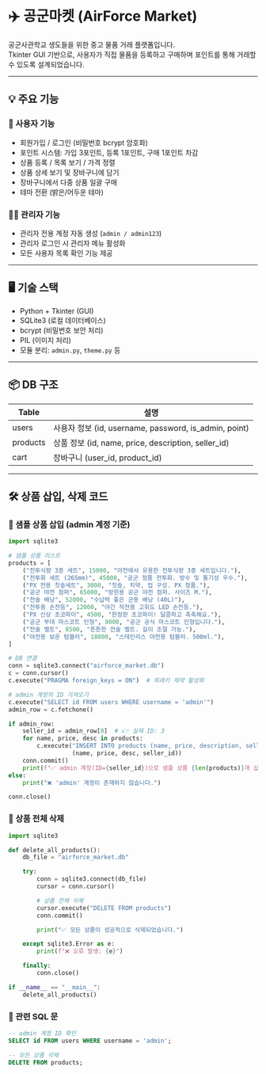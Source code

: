 # ✈️ 공군마켓 (AirForce Market)

공군사관학교 생도들을 위한 중고 물품 거래 플랫폼입니다.  
Tkinter GUI 기반으로, 사용자가 직접 물품을 등록하고 구매하며 포인트를 통해 거래할 수 있도록 설계되었습니다.

---

## 💡 주요 기능

### 👤 사용자 기능
- 회원가입 / 로그인 (비밀번호 bcrypt 암호화)
- 포인트 시스템: 가입 3포인트, 등록 1포인트, 구매 1포인트 차감
- 상품 등록 / 목록 보기 / 가격 정렬
- 상품 상세 보기 및 장바구니에 담기
- 장바구니에서 다중 상품 일괄 구매
- 테마 전환 (밝은/어두운 테마)

### 👨‍✈️ 관리자 기능
- 관리자 전용 계정 자동 생성 (`admin / admin123`)
- 관리자 로그인 시 관리자 메뉴 활성화
- 모든 사용자 목록 확인 기능 제공

---

## 🖥️ 기술 스택

- Python + Tkinter (GUI)
- SQLite3 (로컬 데이터베이스)
- bcrypt (비밀번호 보안 처리)
- PIL (이미지 처리)
- 모듈 분리: `admin.py`, `theme.py` 등

---

## 📦 DB 구조

| Table | 설명 |
|-------|------|
| users | 사용자 정보 (id, username, password, is_admin, point) |
| products | 상품 정보 (id, name, price, description, seller_id) |
| cart | 장바구니 (user_id, product_id) |

---

## 🛠️ 상품 삽입, 삭제 코드

### 🧩 샘플 상품 삽입 (admin 계정 기준)
```python
import sqlite3

# 샘플 상품 리스트
products = [
    ("전투식량 3종 세트", 15000, "야전에서 유용한 전투식량 3종 세트입니다."),
    ("전투화 세트 (265mm)", 45000, "공군 정품 전투화. 방수 및 통기성 우수."),
    ("PX 전용 칫솔세트", 3000, "칫솔, 치약, 컵 구성. PX 정품."),
    ("공군 야전 점퍼", 65000, "방한용 공군 야전 점퍼. 사이즈 M."),
    ("전술 배낭", 52000, "수납력 좋은 군용 배낭 (40L)"),
    ("전투용 손전등", 12000, "야간 작전용 고휘도 LED 손전등."),
    ("PX 신상 초코파이", 4500, "한정판 초코파이! 달콤하고 촉촉해요."),
    ("공군 부대 마스코트 인형", 9000, "공군 공식 마스코트 인형입니다."),
    ("전술 벨트", 8500, "튼튼한 전술 벨트. 길이 조절 가능."),
    ("야전용 보온 텀블러", 18000, "스테인리스 야전용 텀블러. 500ml."),
]

# DB 연결
conn = sqlite3.connect("airforce_market.db")
c = conn.cursor()
c.execute("PRAGMA foreign_keys = ON")  # 외래키 제약 활성화

# admin 계정의 ID 가져오기
c.execute("SELECT id FROM users WHERE username = 'admin'")
admin_row = c.fetchone()

if admin_row:
    seller_id = admin_row[0]  # 👉 실제 ID: 3
    for name, price, desc in products:
        c.execute("INSERT INTO products (name, price, description, seller_id) VALUES (?, ?, ?, ?)",
                  (name, price, desc, seller_id))
    conn.commit()
    print(f"✅ admin 계정(ID={seller_id})으로 샘플 상품 {len(products)}개 삽입 완료!")
else:
    print("❌ 'admin' 계정이 존재하지 않습니다.")

conn.close()
```

### 🧹 상품 전체 삭제
```python
import sqlite3

def delete_all_products():
    db_file = "airforce_market.db"

    try:
        conn = sqlite3.connect(db_file)
        cursor = conn.cursor()

        # 상품 전체 삭제
        cursor.execute("DELETE FROM products")
        conn.commit()

        print("✅ 모든 상품이 성공적으로 삭제되었습니다.")

    except sqlite3.Error as e:
        print(f"❌ 오류 발생: {e}")

    finally:
        conn.close()

if __name__ == "__main__":
    delete_all_products()
```

### 📌 관련 SQL 문
```sql
-- admin 계정 ID 확인
SELECT id FROM users WHERE username = 'admin';

-- 모든 상품 삭제
DELETE FROM products;
```
